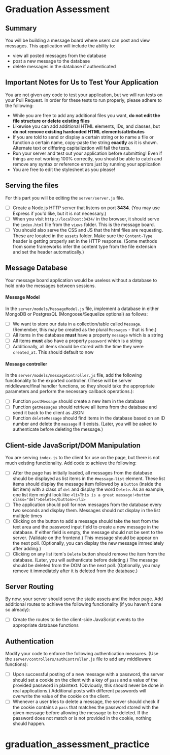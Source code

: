 # Graduation Assessment

## Summary

You will be building a message board where users can post and view messages. This application will include the ability to:

- view all posted messages from the database
- post a new message to the database
- delete messages in the database if authenticated

## Important Notes for Us to Test Your Application

You are not given any code to test your application, but we will run tests on your Pull Request. In order for these tests to run properly, please adhere to the following:

- While you are free to add any additional files you want, **do not edit the file structure or delete existing files**
- Likewise you can add additional HTML elements, IDs, and classes, but **do not remove existing hardcoded HTML elements/attributes**
- If you are told to send or display a certain string or to name a file or function a certain name, copy-paste the string **exactly** as it is shown. Alternate text or differing capitalization will fail the tests.
- Run your server and test out your application before submitting! Even if things are not working 100% correctly, you should be able to catch and remove any syntax or reference errors just by running your application
- You are free to edit the stylesheet as you please!

## Serving the files

For this part you will be editing the `server/server.js` file.

- [ ] Create a Node.js HTTP server that listens on port **3434**. (You may use Express if you'd like, but it is not necessary.)
- [ ] When you visit `http://localhost:3434/` in the browser, it should serve the `index.html` file from the `views` folder. This is the message board.
- [ ] You should also serve the CSS and JS that the html files are requesting. These are located in the `assets` folder. Make sure the `Content-Type` header is getting properly set in the HTTP response. (Some methods from some frameworks infer the content type from the file extension and set the header automatically.)

## Message Database

Your message board application would be useless without a database to hold onto the messages between sessions.

#### Message Model

In the `server/models/MessageModel.js` file, implement a database in either MongoDB or PostgresQL (Mongoose/Sequelize optional) as follows:

- [ ] We want to store our data in a collection/table called `Message`. (Remember, this may be created as the plural `Messages` - that is fine.)
- [ ] All items in the database **must** have a property `message` which is a string
- [ ] All items **must** also have a property `password` which is a string
- [ ] Additionally, all items should be stored with the time they were `created_at`. This should default to now

#### Message controller

In the `server/models/messageController.js` file, add the following functionality to the exported controller. (These will be server middleware/final handler functions, so they should take the appropriate parameters and perform the necessary callback operations.):

- [ ] Function `postMessage` should create a new item in the database
- [ ] Function `getMessages` should retrieve all items from the database and send it back to the client as JSON
- [ ] Function `deleteMessage` should find items in the database based on an ID number and delete the `message` if it exists. (Later, you will be asked to authenticate before deleting the message.)

## Client-side JavaScript/DOM Manipulation

You are serving `index.js` to the client for use on the page, but there is not much existing functionality. Add code to achieve the following:

- [ ] After the page has initially loaded, all messages from the database should be displayed as list items in the `#message-list` element. These list items should display the message item followed by a `button` (inside the list item) with a class of `del` and display the word `Delete`. As an example, one list item might look like
      `<li>This is a great message!<button class="del">Delete</button></li>`
- [ ] The application should poll for new messages from the database every two seconds and display them. Messages should not display in the list multiple times
- [ ] Clicking on the button to add a message should take the text from the text area and the password input field to create a new message in the database. If either field is empty, the message should not be sent to the server. (Validate on the frontend.) This message should be appear on the next poll. (Optionally, you can display the new message immediately after adding.)
- [ ] Clicking on any list item's `Delete` button should remove the item from the database. (Later, you will authenticate before deleting.) The message should be deleted from the DOM on the next poll. (Optionally, you may remove it immediately after it is deleted from the database.)

## Server Routing

By now, your server should serve the static assets and the index page. Add additional routes to achieve the following functionality (if you haven't done so already):

- [ ] Create the routes to tie the client-side JavaScript events to the appropriate database functions

## Authentication

Modify your code to enforce the following authentication measures. (Use the `server/controllers/authController.js` file to add any middleware functions):

- [ ] Upon successful posting of a new message with a password, the server should set a cookie on the client with a key of `pass` and a value of the provided password in plaintext. (Obviously, this should never be done in real applications.) Additional posts with different passwords will overwrite the value of the cookie on the client.
- [ ] Whenever a user tries to delete a message, the server should check if the cookie contains a `pass` that matches the password stored with the given message before allowing the message to be deleted. If the password does not match or is not provided in the cookie, nothing should happen.
# graduation_assessment_practice
